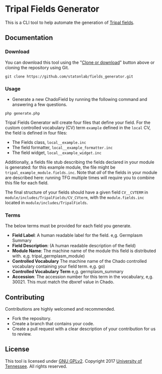 # Tripal Fields Generator
This is a CLI tool to help automate the generation of [Tripal fields](http://tripal.info/tutorials/v3.x/developers_handbook/custom_field).

## Documentation

### Download
You can download this tool using the "[Clone or download](https://github.com/statonlab/fields_generator/archive/master.zip)" button above or cloning the repository using Git.
```shell
git clone https://github.com/statonlab/fields_generator.git
```

### Usage
* Generate a new ChadoField by running the following command and answering a few questions.
```shell
php generate.php
```
Tripal Fields Generator will create four files that define your field.  For the custom controlled vocabulary (CV) term `example` defined in the `local` CV, the field is defined in four files:
* The Fields class, `local__example.inc`
* The field formatter, `local__example_formatter.inc`
* The field widget, `local__example_widget.inc`

Additionally, a fields file stub describing the fields declared in your module is generated: for this example module, the file might be  `tripal_example_module.fields.inc`.  Note that *all* of the fields in your module are described here: running TFG multiple times will require you to combine this file for each field.

The final structure of your fields should have a given field `CV__CVTERM` in `module/includes/TripalFields/CV_CVterm`, with the `module.fields.inc` located in `module/includes/TripalFields`.

### Terms
The below terms must be provided for each field you generate.

 * **Field Label**: A human readable label for the field. e,g. Germplasm Summary
 * **Field Description**:  (A human readable description of the field)
 *  **Module Name**:  The machine name of the module this field is distributed with.  e,g. tripal_germplasm_module)
   *  **Controlled Vocabulary** The machine name of the Chado controlled vocabulary containing your field term. e,g. go)
 *  **Controlled Vocabulary Term** e,g. germplasm_summary
 * **Accession**: The accession number for this term in the vocabulary, e,g. 30021.  This must match the dbxref value in Chado.

## Contributing
Contributions are highly welcomed and recommended.
- Fork the repository.
- Create a branch that contains your code.
- Create a pull request with a clear description of your contribution for us to review.

## License
This tool is licensed under [GNU GPLv2](https://www.gnu.org/licenses/old-licenses/gpl-2.0.en.html). Copyright 2017 [University of Tennessee](https://utk.edu). All rights reserved.